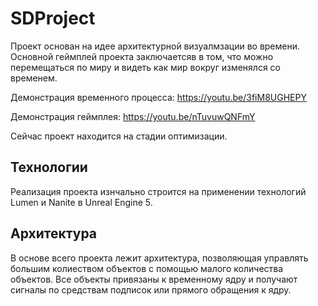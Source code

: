 # SDProject

Проект основан на идее архитектурной визуалмзации во времени. Основной геймплей проекта заключаетсяв в том, что можно перемещаться по миру и видеть как мир вокруг изменялся со временем.

Демонстрация временного процесса:
https://youtu.be/3fiM8UGHEPY

Демонстрация геймплея:
https://youtu.be/nTuvuwQNFmY

Сейчас проект находится на стадии оптимизации.

## Технологии

Реализация проекта изнчально строится на применении технологий Lumen и Nanite в Unreal Engine 5. 

## Архитектура

В основе всего проекта лежит архитектура, позволяющая управлять большим колиеством объектов с помощью малого количества объектов. Все объекты привязаны к временному ядру и получают сигналы по средствам подписок или прямого обращения к ядру.
